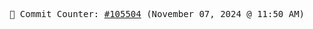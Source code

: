 <p align="center">
    <samp>
        📮 Commit Counter: <a href="https://github.com/Javascript-void0/Javascript-void0/commits/main">#105504</a> (November 07, 2024 @ 11:50 AM)
    </samp>
</p>